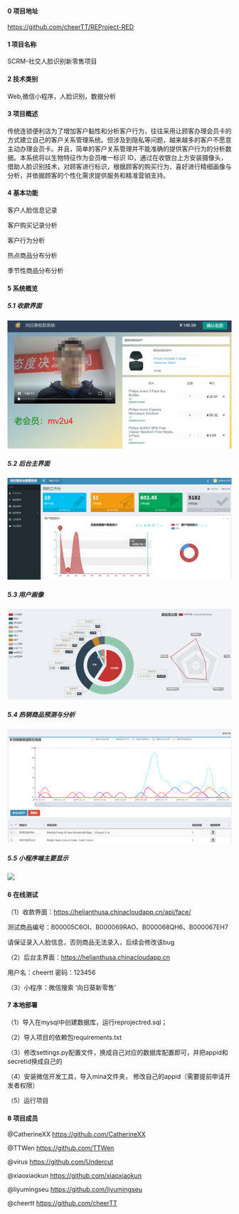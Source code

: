 #### 0 项目地址

https://github.com/cheerTT/REProject-RED

#### 1 项目名称

SCRM-社交人脸识别新零售项目

#### 2 技术类别

Web,微信小程序，人脸识别，数据分析

#### 3 项目概述

传统连锁便利店为了增加客户黏性和分析客户行为，往往采用让顾客办理会员卡的方式建立自己的客户关系管理系统。但涉及到隐私等问题，越来越多的客户不愿意主动办理会员卡。并且，简单的客户关系管理并不能准确的提供客户行为的分析数据。本系统将以生物特征作为会员唯一标识 ID，通过在收银台上方安装摄像头，借助人脸识别技术，对顾客进行标识，根据顾客的购买行为、喜好进行精细画像与分析，并依据顾客的个性化需求提供服务和精准营销支持。

#### 4 基本功能

客户人脸信息记录

客户购买记录分析

客户行为分析

热点商品分布分析

季节性商品分布分析

#### 5 系统概览

##### 5.1 收款界面

![1553314950479](readme_image/1553314950479.png)

##### 5.2 后台主界面

![1553315164375](readme_image/1553315164375.png)

##### 5.3 用户画像

![1553315271975](readme_image/1553315271975.png)

##### 5.4 热销商品预测与分析

![1553315314533](readme_image/1553315314533.png)

##### 5.5 小程序端主要显示

![](readme_image/%E5%B0%8F%E7%A8%8B%E5%BA%8F.png)

#### 6 在线测试

（1）收款界面：https://helianthusa.chinacloudapp.cn/api/face/

测试商品编号：B00005C6OI、B000069RAO、B000068QH6、B000067EH7

请保证录入人脸信息，否则商品无法录入，后续会修改该bug

（2）后台主界面：https://helianthusa.chinacloudapp.cn

用户名：cheertt 密码：123456

（3）小程序：微信搜索 ‘向日葵新零售’

#### 7 本地部署

（1）导入在mysql中创建数据库，运行reprojectred.sql；

（2）导入项目的依赖包requirements.txt

（3）修改settings.py配置文件，换成自己对应的数据库配置即可，并把appid和secretid换成自己的

（4）安装微信开发工具，导入mina文件夹， 修改自己的appid（需要提前申请开发者权限）

（5）运行项目

#### 8 项目成员

@CatherineXX  https://github.com/CatherineXX

@TTWen  https://github.com/TTWen

@virus  https://github.com/Undercut

@xiaoxiaokun https://github.com/xiaoxiaokun

@liyumingseu  https://github.com/liyumingseu

@cheertt  https://github.com/cheerTT